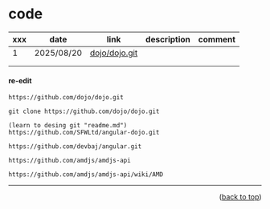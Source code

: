 <a name="topage"></a>

# code


| xxx | date | link | description | comment |
| - | :-: | :-: |  :-: | :-: |
| 1  | 2025/08/20 | [dojo/dojo.git](https://github.com/dojo/dojo.git)  |   |   |
|   |   |   |   |   |  
|   |   |   |   |   |  


#### re-edit

```
https://github.com/dojo/dojo.git

git clone https://github.com/dojo/dojo.git

(learn to desing git "readme.md")
https://github.com/SFWLtd/angular-dojo.git

https://github.com/devbaj/angular.git

https://github.com/amdjs/amdjs-api

https://github.com/amdjs/amdjs-api/wiki/AMD
```

-----

<p align="right">(<a href="#topage">back to top</a>)</p>
<br/>
<br/>
